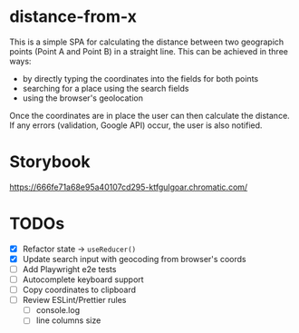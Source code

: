 # distance-from-x

This is a simple SPA for calculating the distance between two geograpich points (Point A and Point B) in a straight line.
This can be achieved in three ways:

- by directly typing the coordinates into the fields for both points
- searching for a place using the search fields
- using the browser's geolocation

Once the coordinates are in place the user can then calculate the distance. If any errors (validation, Google API) occur, the user is also notified.

# Storybook

https://666fe71a68e95a40107cd295-ktfgulgoar.chromatic.com/

# TODOs

- [x] Refactor state -> `useReducer()`
- [x] Update search input with geocoding from browser's coords
- [ ] Add Playwright e2e tests
- [ ] Autocomplete keyboard support
- [ ] Copy coordinates to clipboard
- [ ] Review ESLint/Prettier rules
  - [ ] console.log
  - [ ] line columns size
